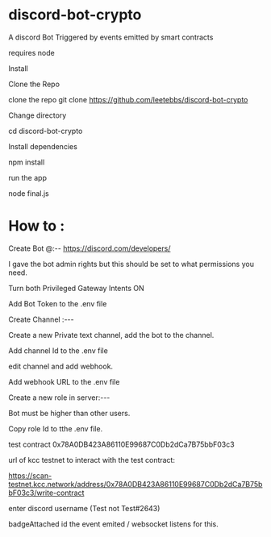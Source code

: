 # discord-bot-crypto
A discord Bot  Triggered by events emitted by smart contracts

requires node


Install

Clone the Repo

clone the repo  git clone https://github.com/leetebbs/discord-bot-crypto

Change directory

cd discord-bot-crypto

Install dependencies

npm install

run the app

node final.js


# How to :

Create Bot @:--
https://discord.com/developers/ 

I gave the bot admin rights but this should be set to what permissions you need.

Turn both Privileged Gateway Intents  ON

Add Bot Token to the .env file

Create Channel :---

Create a new Private text channel, add the bot to the channel.

Add channel Id to the .env file

edit channel and add webhook.

Add webhook URL to the .env file

Create a new role in server:---

Bot must be higher than other users.

Copy role Id to tthe .env file.


test contract  0x78A0DB423A86110E99687C0Db2dCa7B75bbF03c3

url of kcc testnet to interact with the test contract:

https://scan-testnet.kcc.network/address/0x78A0DB423A86110E99687C0Db2dCa7B75bbF03c3/write-contract

enter discord username (Test  not Test#2643) 

badgeAttached id the event emited / websocket listens for this.


